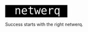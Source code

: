 <svg xmlns="http://www.w3.org/2000/svg" width="200" height="40">
  <style>
    text { font-family: 'JetBrains Mono', monospace; font-size: 35px; fill: white; }
  </style>
  <rect width="200" height="40" fill="black"/>
  <text x="30" y="30">netwerq</text>
</svg>

Success starts with the right netwerq.